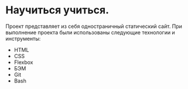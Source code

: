 # Научиться учиться. 
Проект представляет из себя одностраничный статический сайт. При выполнение проекта были использованы следующие технологии и инструменты:
* HTML
* CSS
* Flexbox
* БЭМ
* Git
* Bash
